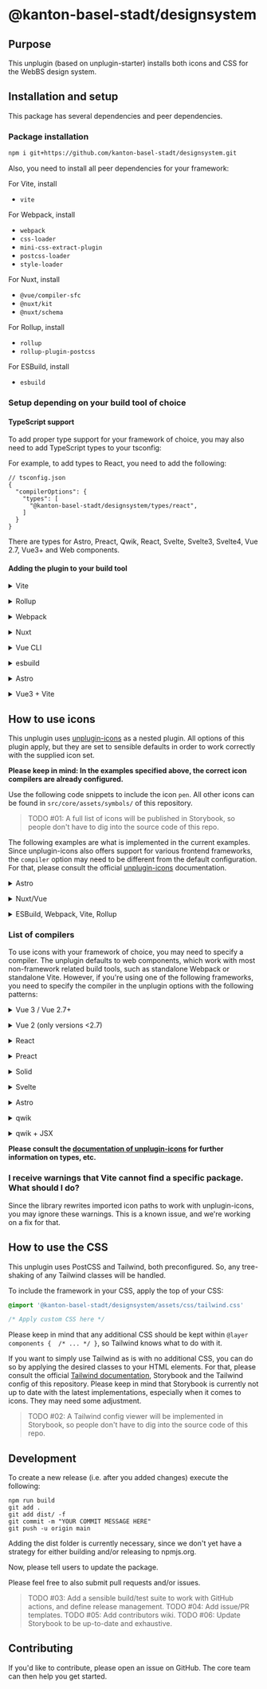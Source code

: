 # @kanton-basel-stadt/designsystem

## Purpose

This unplugin (based on unplugin-starter) installs both icons and CSS for the WebBS design system.

## Installation and setup

This package has several dependencies and peer dependencies.

### Package installation

```bash
npm i git+https://github.com/kanton-basel-stadt/designsystem.git
```

Also, you need to install all peer dependencies for your framework:

For Vite, install

 * `vite`

For Webpack, install

 * `webpack`
 * `css-loader`
 * `mini-css-extract-plugin`
 * `postcss-loader`
 * `style-loader`

For Nuxt, install

 * `@vue/compiler-sfc`
 * `@nuxt/kit`
 * `@nuxt/schema`

For Rollup, install

 * `rollup`
 * `rollup-plugin-postcss`

For ESBuild, install

 * `esbuild`

### Setup depending on your build tool of choice

#### TypeScript support

To add proper type support for your framework of choice, you may also need to add TypeScript types to your tsconfig:

For example, to add types to React, you need to add the following:

```
// tsconfig.json
{
  "compilerOptions": {
    "types": [
      "@kanton-basel-stadt/designsystem/types/react",
    ]
  }
}
```

There are types for Astro, Preact, Qwik, React, Svelte, Svelte3, Svelte4, Vue 2.7, Vue3+ and Web components.

#### Adding the plugin to your build tool

<details>
<summary>Vite</summary><br>

```ts
import KantonBSDesignsystemPlugin from '@kanton-basel-stadt/designsystem/vite'

export default defineConfig({
  plugins: [
    KantonBSDesignsystemPlugin({ /* Options */ }),
  ],
  server: {
    fs: {
      strict: false,
    }
  },
})
```

Example: Can be found in `examples/vite-vanillla`.

<br></details>

<details>
<summary>Rollup</summary><br>

```ts
// rollup.config.js
import KantonBSDesignsystemPlugin from '@kanton-basel-stadt/designsystem/dist/rollup.cjs'

export default {
  input: 'main.js',
  output: { format: 'es', file: 'dist/bundle.js' },
  plugins: [
    KantonBSDesignsystemPlugin.default({
      tailwindOptions: {
        targetDir: `${process.cwd()}/dist` // Necessary for the output of font files to work
      }
    }),
  ],
}
```

Example: Can be found in `examples/rollup`.

<br></details>

<details>
<summary>Webpack</summary><br>

```ts
// webpack.config.js
module.exports = {
  /* ... */
  plugins: [
    require('@kanton-basel-stadt/designsystem/webpack').default({ /* Options */ })
  ],
}
```

Example: Can be found in `examples/webpack5`.

<br></details>

<details>
<summary>Nuxt</summary><br>

```ts
// nuxt.config.js
export default defineNuxtConfig({
  modules: [
    ['@kanton-basel-stadt/designsystem/nuxt', {
      iconOptions: {
        compiler: 'vue3',
      }
    }],
  ],
})
```

> This module works for both Nuxt 2 and [Nuxt Vite](https://github.com/nuxt/vite)

Example: Can be found in `examples/nuxt`.

<br></details>

<details>
<summary>Vue CLI</summary><br>

```ts
// vue.config.js
module.exports = {
  configureWebpack: {
    plugins: [
      require('@kanton-basel-stadt/designsystem/webpack')({
        iconOptions: {
          compiler: 'vue3',
        },
      }),
    ],
  },
}
```

<br></details>

<details>
<summary>esbuild</summary><br>

```ts
// esbuild.config.js
import { build } from 'esbuild'
import Starter from '@kanton-basel-stadt/designsystem/esbuild'

build({
  plugins: [KantonBSDesignsystemPlugin()],
  loader: {
    // Necessary for the font files to work
    '.woff': 'file',
    '.woff2': 'file',
  }
})
```

Example: Can be found in `examples/esbuild`.

<br></details>

<details>
<summary>Astro</summary><br>

```ts
// astro.config.mjs
import KantonBSDesignsystemPlugin from '@kanton-basel-stadt/designsystem/astro'

// https://astro.build/config
export default defineConfig({
  integrations: [
    KantonBSDesignsystemPlugin({
      iconOptions: {
        compiler: 'astro',
      }
    })
  ],
})
```

Example: Can be found in `examples/astro`.

<br></details>

<details>
<summary>Vue3 + Vite</summary><br>

```ts
// vite.config.ts
import { fileURLToPath, URL } from 'node:url'

import { defineConfig } from 'vite'
import vue from '@vitejs/plugin-vue'
import KantonBSDesignsystemPlugin from '@kanton-basel-stadt/designsystem/vite'

// https://vitejs.dev/config/
export default defineConfig({
  plugins: [
    KantonBSDesignsystemPlugin({
      iconOptions: {
        compiler: 'vue3',
      },
    }),
    vue(),
  ],
  resolve: {
    alias: {
      '@': fileURLToPath(new URL('./src', import.meta.url))
    }
  },
  server: {
    fs: {
      strict: false,
    }
  },
})

```

Example: Can be found in `examples/vue-vite`.

<br></details>

## How to use icons

This unplugin uses [unplugin-icons](https://www.npmjs.com/package/unplugin-icons) as a nested plugin. All options of
this plugin apply, but they are set to sensible defaults in order to work correctly with the supplied icon set.

**Please keep in mind: In the examples specified above, the correct icon compilers are already configured.**

Use the following code snippets to include the icon `pen`. All other icons can be found in `src/core/assets/symbols/`
of this repository.

> TODO #01: A full list of icons will be published in Storybook, so people don't have to dig into the source code of this repo.

The following examples are what is implemented in the current examples. Since unplugin-icons also offers support for
various frontend frameworks, the `compiler` option may need to be different from the default configuration. For that,
please consult the official [unplugin-icons](https://www.npmjs.com/package/unplugin-icons#configuration) documentation.

<details>
<summary>Astro</summary><br>

```astro
---
import IconSymbolPen from '@kanton-basel-stadt/designsystem/icons/symbol/pen'
---

<IconSymbolPen />
```

Example: Can be found in `examples/astro`.

<br></details>

<details>
<summary>Nuxt/Vue</summary><br>

```vue
<script lang="ts" setup>
  import IconSymbolPen from '@kanton-basel-stadt/designsystem/icons/symbol/pen'
</script>

<template>
  <div>
    <IconSymbolPen />
  </div>
</template>
```

Example: Can be found in `examples/nuxt`.

<br></details>

<details>
<summary>ESBuild, Webpack, Vite, Rollup</summary><br>

In your bundle file:
```js
import '@kanton-basel-stadt/designsystem/icons/symbol/pen'
```

And then, in your HTML file:

```html
<icon-symbol-pen />
```

Example: Can be found in `examples/nuxt`.

<br></details>

### List of compilers

To use icons with your framework of choice, you may need to specify a compiler. The unplugin defaults to web components, 
which work with most non-framework related build tools, such as standalone Webpack or standalone Vite. However, if 
you're using one of the following frameworks, you need to specify the compiler in the unplugin options with the following 
patterns:

<details>
<summary>Vue 3 / Vue 2.7+</summary><br>

Requires peer dependency `@vue/compiler-sfc`.

```js
KantonBSDesignsystemPlugin({
  iconOptions: {
    compiler: 'vue3',
  },
})
```
<br/></details>

<details>
<summary>Vue 2 (only versions <2.7)</summary><br>

Requires peer dependency `vue-template-compiler`.

```js
KantonBSDesignsystemPlugin({
  iconOptions: {
    compiler: 'vue2',
  },
})
```
<br/></details>

<details>
<summary>React</summary><br>

Requires peer dependencies `@svgr/core` and its plugin `@svgr/plugin-jsx`.

```js
KantonBSDesignsystemPlugin({
  iconOptions: {
    compiler: 'jsx',
    jsx: 'react',
  },
})
```
<br/></details>

<details>
<summary>Preact</summary><br>

Requires peer dependencies `@svgr/core` and its plugin `@svgr/plugin-jsx`.

```js
KantonBSDesignsystemPlugin({
  iconOptions: {
    compiler: 'jsx',
    jsx: 'preact',
  },
})
```
<br/></details>

<details>
<summary>Solid</summary><br>

```js
KantonBSDesignsystemPlugin({
  iconOptions: {
    compiler: 'solid'
  },
})
```
<br/></details>

<details>
<summary>Svelte</summary><br>

```js
KantonBSDesignsystemPlugin({
  iconOptions: {
    compiler: 'svelte'
  },
})
```
<br/></details>

<details>
<summary>Astro</summary><br>

```js
KantonBSDesignsystemPlugin({
  iconOptions: {
    compiler: 'astro'
  },
})
```
<br/></details>

<details>
<summary>qwik</summary><br>

```js
KantonBSDesignsystemPlugin({
  iconOptions: {
    compiler: 'qwik'
  },
})
```
<br/></details>

<details>
<summary>qwik + JSX</summary><br>

Requires peer dependencies `@svgr/core` and its plugin `@svgr/plugin-jsx`.

```js
KantonBSDesignsystemPlugin({
  iconOptions: {
    compiler: 'jsx',
    jsx: 'qwik',
  },
})
```
<br/></details>

**Please consult the [documentation of unplugin-icons](https://github.com/unplugin/unplugin-icons) for further 
information on types, etc.**

### I receive warnings that Vite cannot find a specific package. What should I do?

Since the library rewrites imported icon paths to work with unplugin-icons, you may ignore these warnings. This is a 
known issue, and we're working on a fix for that.

## How to use the CSS

This unplugin uses PostCSS and Tailwind, both preconfigured. So, any tree-shaking of any Tailwind classes will be handled.

To include the framework in your CSS, apply the top of your CSS:

```css
@import '@kanton-basel-stadt/designsystem/assets/css/tailwind.css'

/* Apply custom CSS here */
```

Please keep in mind that any additional CSS should be kept within `@layer components {  /* ... */ }`, so Tailwind knows
what to do with it.

If you want to simply use Tailwind as is with no additional CSS, you can do so by applying the desired classes to your
HTML elements. For that, please consult the official [Tailwind documentation](https://tailwindcss.com/docs/installation),
Storybook and the Tailwind config of this repository. Please keep in mind that Storybook is currently not up to date with 
the latest implementations, especially when it comes to icons. They may need some adjustment.



> TODO #02: A Tailwind config viewer will be implemented in Storybook, so people don't have to dig into the source code of this repo.

## Development

To create a new release (i.e. after you added changes) execute the following:

```
npm run build
git add .
git add dist/ -f
git commit -m "YOUR COMMIT MESSAGE HERE"
git push -u origin main
```

Adding the dist folder is currently necessary, since we don't yet have a 
strategy for either building and/or releasing to npmjs.org.

Now, please tell users to update the package.

Please feel free to also submit pull requests and/or issues.

> TODO #03: Add a sensible build/test suite to work with GitHub actions, and define release management.
> TODO #04: Add issue/PR templates.
> TODO #05: Add contributors wiki.
> TODO #06: Update Storybook to be up-to-date and exhaustive.

## Contributing

If you'd like to contribute, please open an issue on GitHub. The core team can then help you get started.
